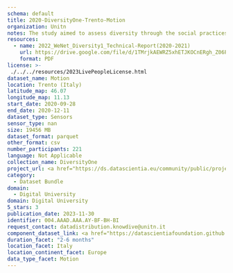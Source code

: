 ```yaml
---
schema: default
title: 2020-DiversityOne-Trento-Motion
organization: Unitn
notes: The study aimed to assess diversity through the social practices and daily behaviors of university students from eight different countries. The research was carried out in two phases. Initially, a large sample of students from Denmark, Italy, Mongolia, Paraguay, the United Kingdom, China, Mexico, and India, completed a survey on their social practices, as well as their socio-demographic, cultural, and psychological elements. In the second phase, a sub-sample of the respondents engaged in a four-week data collection by using an innovative smartphone application called iLog. This app collected data from thirty-four smartphone sensors around the clock, allowing for an in-depth investigation into the diversity and daily routines of university students across countries, both synchronically and diachronically.
resources:
  - name: 2022_WeNet_Diversity1_Technical-Report(2020-2021)
    url: https://drive.google.com/file/d/1TMrjkAEWRZ5xhETJKOCnERgh_Z06PO2E/view?usp=drive_link
    format: PDF
license: >-
 ./../../resources/2023LivePeopleLicense.html
dataset_name: Motion
location: Trento (Italy)
latitude_map: 46.07
longitude_map: 11.13
start_date: 2020-09-28
end_date: 2020-12-11
dataset_type: Sensors
sensor_type: nan
size: 19456 MB
dataset_format: parquet
other_format: csv
number_participants: 221
language: Not Applicable
collection_name: DiversityOne
project_url: <a href="https://ds.datascientia.eu/community/public/projects/e464583f-32eb-44c1-a455-91503b02b307">https://ds.datascientia.eu/community/public/projects/e464583f-32eb-44c1-a455-91503b02b307</a>
category: 
  - Dataset Bundle
domain: 
  - Digital University
domain: Digital University
5_stars: 3
publication_date: 2023-11-30
identifier: 004.AAAD.AAA.AY-BF-BH-BI
request_contact: datadistribution.knowdive@unitn.it
component_dataset_link: <a href="https://datascientiafoundation.github.io/LivePeople/datasets/2020-DV1-Trento-Accelerometer%20Event/">2020-DV1-Trento-Accelerometer Event</a>, <a href="https://datascientiafoundation.github.io/LivePeople/datasets/2020-DV1-Trento-Activities%20Per%20Time/">2020-DV1-Trento-Activities Per Time</a>, <a href="https://datascientiafoundation.github.io/LivePeople/datasets/2020-DV1-Trento-Gyroscope%20Event/">2020-DV1-Trento-Gyroscope Event</a>, <a href="https://datascientiafoundation.github.io/LivePeople/datasets/2020-DV1-Trento-Step%20Counter%20Event/">2020-DV1-Trento-Step Counter Event</a>, <a href="https://datascientiafoundation.github.io/LivePeople/datasets/2020-DV1-Trento-Step%20Detector%20Event/">2020-DV1-Trento-Step Detector Event</a>
duration_facet: "2-6 months"
location_facet: Italy
location_continent_facet: Europe
data_type_facet: Motion
---
```

